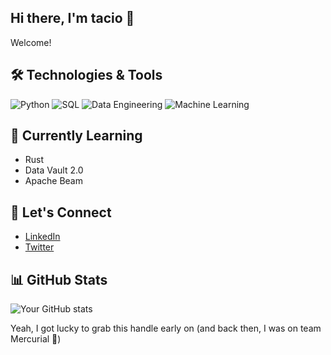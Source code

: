 ## Hi there, I'm tacio 👋

Welcome!


## 🛠️ Technologies & Tools

![Python](https://img.shields.io/badge/-Python-3776AB?style=flat&logo=python&logoColor=white)
![SQL](https://img.shields.io/badge/-SQL-4479A1?style=flat&logo=postgresql&logoColor=white)
![Data Engineering](https://img.shields.io/badge/-Data%20Engineering-008080?style=flat&logo=data&logoColor=white)
![Machine Learning](https://img.shields.io/badge/-Machine%20Learning-FF6F00?style=flat&logo=tensorflow&logoColor=white)

<!--
## 📌 Projects

### ⚙️ Machine Learning
- Embeddings for structured data

### 🔧 Data Engineering
- 

### 🕹️ GameDev
- Counter Spell
- Slap Last
-->

## 🌱 Currently Learning
- Rust
- Data Vault 2.0
- Apache Beam

## 💬 Let's Connect
- [LinkedIn](https://www.linkedin.com/in/taciomedeiros)
- [Twitter](https://twitter.com/tacio)

## 📊 GitHub Stats
![Your GitHub stats](https://github-readme-stats.vercel.app/api?username=tacio&show_icons=true&theme=radical)

Yeah, I got lucky to grab this handle early on (and back then, I was on team Mercurial 🤫)
